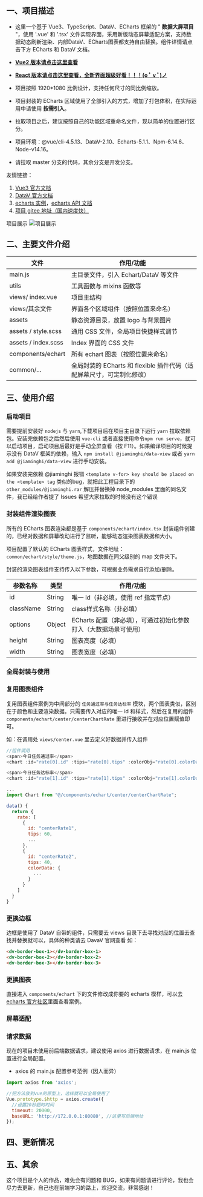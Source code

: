 ## 一、项目描述

- 这里一个基于 Vue3、TypeScript、DataV、ECharts 框架的 " **数据大屏项目** "，使用 '.vue' 和 '.tsx' 文件实现界面，采用新版动态屏幕适配方案，支持数据动态刷新渲染、内部DataV、ECharts图表都支持自由替换。组件详情请点击下方 ECharts 和 DataV 文档。

- [**Vue2 版本请点击这里查看**](https://gitee.com/MTrun/big-screen-vue-datav)
- [**React 版本请点击这里查看，全新界面超级好看！！！(o ﾟ v ﾟ)ノ**](https://gitee.com/MTrun/react-big-screen)
- 项目按照 1920*1080 比例设计，支持任何尺寸的同比例缩放。
- 项目封装的 ECharts 区域使用了全部引入的方式，增加了打包体积，在实际运用中请使用 **按需引入**。
- 拉取项目之后，建议按照自己的功能区域重命名文件，现以简单的位置进行区分。
- 项目环境：@vue/cli-4.5.13、DataV-2.10、Echarts-5.1.1、Npm-6.14.6、Node-v14.16。
- 请拉取 master 分支的代码，其余分支是开发分支。

友情链接：

1.  [Vue3 官方文档](https://composition-api.vuejs.org/zh/api.html#setup)
2.  [DataV 官方文档](http://datav.jiaminghi.com/guide/)
3.  [echarts 实例](https://echarts.apache.org/examples/zh/index.html)，[echarts API 文档](https://echarts.apache.org/zh/api.html#echarts)
4.  [项目 gitee 地址（国内速度快）](https://gitee.com/MTrun/vue-big-screen-plugin)

项目展示
![项目展示](https://images.gitee.com/uploads/images/2020/1208/183608_b893a510_4964818.gif "20201208_221020.gif")

## 二、主要文件介绍

| 文件                | 作用/功能                                                              |
| ------------------- | --------------------------------------------------------------------- |
| main.js             | 主目录文件，引入 Echart/DataV 等文件                                    |
| utils               | 工具函数与 mixins 函数等                                                |
| views/ index.vue    | 项目主结构                                                             |
| views/其余文件       | 界面各个区域组件（按照位置来命名）                                       |
| assets              | 静态资源目录，放置 logo 与背景图片                                       |
| assets / style.scss | 通用 CSS 文件，全局项目快捷样式调节                                      |
| assets / index.scss | Index 界面的 CSS 文件                                                  |
| components/echart   | 所有 echart 图表（按照位置来命名）                                      |
| common/...          | 全局封装的 ECharts 和 flexible 插件代码（适配屏幕尺寸，可定制化修改）     |

## 三、使用介绍

### 启动项目

需要提前安装好 `nodejs` 与 `yarn`,下载项目后在项目主目录下运行 `yarn` 拉取依赖包。安装完依赖包之后然后使用 `vue-cli` 或者直接使用命令`npm run serve`，就可以启动项目，启动项目后最好是手动全屏查看（按 F11）。如果编译项目的时候提示没有 DataV 框架的依赖，输入 `npm install @jiaminghi/data-view` 或者 `yarn add @jiaminghi/data-view` 进行手动安装。

如果安装完依赖 @jiaminghi 报错 `<template v-for> key should be placed on the <template> tag` 类似的bug，就把此工程目录下的 `other_modules/@jiaminghi.rar` 解压并替换掉 node_modules 里面的同名文件，我已经给作者提了 Issues 希望大家拉取的时候没有这个错误


### 封装组件渲染图表

所有的 ECharts 图表渲染都是基于 `components/echart/index.tsx` 封装组件创建的，已经对数据和屏幕改动进行了监听，能够动态渲染图表数据和大小。

项目配置了默认的 ECharts 图表样式，文件地址：`common/echart/style/theme.js`，地图数据在同父级别的 map 文件夹下。

封装的渲染图表组件支持传入以下参数，可根据业务需求自行添加/删除。

|参数名称              | 类型      | 作用/功能                      |
| -------------------| --------- | ------------------------------|
| id                 | String    | 唯一 id（非必填，使用 ref 指定节点）|
| className          | String    | class样式名称（非必填）            |
| options            | Object    | ECharts 配置（非必填），可通过初始化参数打入（大数据场景可使用）|
| height             | String    | 图表高度（必填）                    |
| width              | String    | 图表宽度（必填）                    |

### 全局封装与使用

### 复用图表组件

复用图表组件案例为中间部分的 `任务通过率与任务达标率` 模块，两个图表类似，区别在于颜色和主要渲染数据。只需要传入对应的唯一 id 和样式，然后在复用的组件 `components/echart/center/centerChartRate` 里进行接收并在对应位置赋值即可。

如：在调用处 `views/center.vue` 里去定义好数据并传入组件

```js
//组件调用
<span>今日任务通过率</span>
<chart :id="rate[0].id" :tips="rate[0].tips" :colorObj="rate[0].colorData" />

<span>今日任务达标率</span>
<chart :id="rate[1].id" :tips="rate[1].tips" :colorObj="rate[1].colorData" />

...
import Chart from "@/components/echart/center/centerChartRate";

data() {
  return {
    rate: [
      {
        id: "centerRate1",
        tips: 60,
        ...
      },
      {
        id: "centerRate2",
        tips: 40,
        colorData: {
          ...
        }
      }
    ]
  }
}
```

### 更换边框

边框是使用了 DataV 自带的组件，只需要去 views 目录下去寻找对应的位置去查找并替换就可以，具体的种类请去 DavaV 官网查看
如：

```html
<dv-border-box-1></dv-border-box-1>
<dv-border-box-2></dv-border-box-2>
<dv-border-box-3></dv-border-box-3>
```

### 更换图表

直接进入 `components/echart` 下的文件修改成你要的 echarts 模样，可以去[echarts 官方社区](https://gallery.echartsjs.com/explore.html#sort=rank~timeframe=all~author=all)里面查看案例。

### 屏幕适配

### 请求数据

现在的项目未使用前后端数据请求，建议使用 axios 进行数据请求，在 main.js 位置进行全局配置。

- axios 的 main.js 配置参考范例（因人而异）

```js
import axios from 'axios';

//把方法放到vue的原型上，这样就可以全局使用了
Vue.prototype.$http = axios.create({
  //设置20秒超时时间
  timeout: 20000,
  baseURL: 'http://172.0.0.1:80080', //这里写后端地址
});
```

## 四、更新情况

## 五、其余

这个项目是个人的作品，难免会有问题和 BUG，如果有问题请进行评论，我也会尽力去更新，自己也在前端学习的路上，欢迎交流，非常感谢！